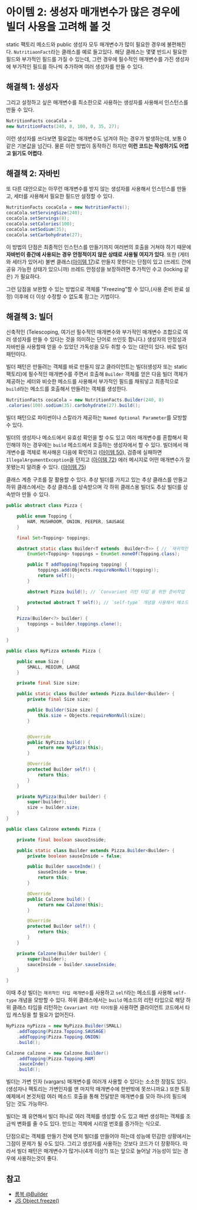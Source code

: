 # 아이템 2: 생성자 매개변수가 많은 경우에 빌더 사용을 고려해 볼 것

static 팩토리 메소드와 public 생성자 모두 매개변수가 많이 필요한 경우에 불편해진다. `NutritiaonFact`라는 클래스를 예로 들고있다. 해당 클래스는 몇몇 반드시 필요한 필드와 부가적인 필드를 가질 수 있는데, 그런 경우에 필수적인 매개변수를 가진 생성자에 부가적인 필드를 하나씩 추가하며 여러 생성자를 만들 수 있다.

## 해결책 1: 생성자

그리고 설정하고 싶은 매개변수를 최소한으로 사용하는 생성자를 사용해서 인스턴스를 만들 수 있다.

```java
NutritionFacts cocaCola =
new NutritionFacts(240, 8, 100, 0, 35, 27);
```

이런 생성자를 쓰다보면 필요없는 매개변수도 넘겨야 하는 경우가 발생하는데, 보통 0 같은 기본값을 넘긴다. 물론 이런 방법이 동작하긴 하지만 **이런 코드는 작성하기도 어렵고 읽기도 어렵다**.

## 해결책 2: 자바빈

또 다른 대안으로는 아무런 매개변수를 받지 않는 생성자를 사용해서 인스턴스를 만들고, 세터를 사용해서 필요한 필드만 설정할 수 있다.

```java
NutritionFacts cocaCola = new NutritionFacts();
cocaCola.setServingSize(240);
cocaCola.setServings(8);
cocaCola.setCalories(100);
cocaCola.setSodium(35);
cocaCola.setCarbohydrate(27);
```

이 방법의 단점은 최종적인 인스턴스를 만들기까지 여러번의 호출을 거쳐야 하기 때문에 **자바빈이 중간에 사용되는 경우 안정적이지 않은 상태로 사용될 여지가 있다**. 또한 (게터와 세터가 있어서) 불변 클래스([아이템 17](item17.md))로 만들지 못한다는 단점이 있고 (쓰레드 간에 공유 가능한 상태가 있으니까) 쓰레드 안정성을 보장하려면 추가적인 수고 (locking 같은) 가 필요하다.

그런 담점을 보완할 수 있는 방법으로 객체를 "Freezing"할 수 있다,(사용 준비 완료 설정) 이후에 더 이상 수정할 수 없도록 잠그는 기법이다.

## 해결책 3: 빌더

신축적인 (Telescoping, 여기선 필수적인 매개변수와 부가적인 매개변수 조합으로 여러 생성자를 만들 수 있다는 것을 의미하는 단어로 쓰인듯 합니다.) 생성자의 안정성과 자바빈을 사용할때 얻을 수 있었던 가독성을 모두 취할 수 있는 대안이 있다. 바로 빌더 패턴이다.

빌더 패턴은 만들려는 객체를 바로 만들지 않고 클라이언트는 빌더(생성자 또는 static 팩토리)에 필수적인 매개변수를 주면서 호출해 `Builder` 객체를 얻은 다음 빌더 객체가 제공하는 세터와 비슷한 메소드를 사용해서 부가적인 필드를 채워넣고 최종적으로 `build`라는 메소드를 호출해서 만들려는 객체를 생성한다.

```java
NutritionFacts cocaCola = new NutritionFacts.Builder(240, 8)
.calories(100).sodium(35).carbohydrate(27).build();
```
빌더 패턴으로 파이썬이나 스칼라가 제공하는 `Named Optional Parameter`를 모방할 수 있다.

빌더의 생성자나 메소드에서 유효성 확인을 할 수도 있고 여러 매개변수를 혼합해서 확인해야 하는 경우에는 `build` 메소드에서 호출하는 생성자에서 할 수 있다. 빌더에서 매개변수를 객체로 복사해온 다음에 확인하고 ([아이템 50](item50.md)), 검증에 실패하면 `IllegalArgumentException`을 던지고 ([아이템 72](item72.md)) 에러 메시지로 어떤 매개변수가 잘못됐는지 알려줄 수 있다. ([아이템 75](item75.md))

클래스 계층 구조를 잘 활용할 수 있다. 추상 빌더를 가지고 있는 추상 클래스를 만들고 하위 클래스에서는 추상 클래스를 상속받으며 각 하위 클래스용 빌더도 추상 빌더를 상속받아 만들 수 있다.

```java
public abstract class Pizza {

    public enum Topping {
        HAM, MUSHROOM, ONION, PEEPER, SAUSAGE
    }

    final Set<Topping> toppings;

    abstract static class Builder<T extends  Builder<T>> { // `재귀적인 타입 매개변수`
        EnumSet<Topping> toppings = EnumSet.noneOf(Topping.class);

        public T addTopping(Topping topping) {
            toppings.add(Objects.requireNonNull(topping));
            return self();
        }

        abstract Pizza build(); // `Convariant 리턴 타입`을 위한 준비작업

        protected abstract T self(); // `self-type` 개념을 사용해서 메소드 체이닝이 가능케 함
    }

    Pizza(Builder<?> builder) {
        toppings = builder.toppings.clone();
    }

}
```

```java
public class NyPizza extends Pizza {

    public enum Size {
        SMALL, MEDIUM, LARGE
    }

    private final Size size;

    public static class Builder extends Pizza.Builder<Builder> {
        private final Size size;

        public Builder(Size size) {
            this.size = Objects.requireNonNull(size);
        }


        @Override
        public NyPizza build() {
            return new NyPizza(this);
        }

        @Override
        protected Builder self() {
            return this;
        }
    }

    private NyPizza(Builder builder) {
        super(builder);
        size = builder.size;
    }
}
```

```java
public class Calzone extends Pizza {

    private final boolean sauceInside;

    public static class Builder extends Pizza.Builder<Builder> {
        private boolean sauseInside = false;

        public Builder sauceInde() {
            sauseInside = true;
            return this;
        }

        @Override
        public Calzone build() {
            return new Calzone(this);
        }

        @Override
        protected Builder self() {
            return this;
        }
    }

    private Calzone(Builder builder) {
        super(builder);
        sauceInside = builder.sauseInside;
    }

}
```

이때 추상 빌더는 `재귀적인 타입 매개변수`를 사용하고 `self`라는 메소드를 사용해 `self-type` 개념을 모방할 수 있다. 하위 클래스에서는 `build` 메소드의 리턴 타입으로 해당 하위 클래스 타입을 리턴하는 `Covariant 리턴 타이핑`을 사용하면 클라이언트 코드에서 타입 캐스팅을 할 필요가 없어진다.

```java
NyPizza nyPizza = new NyPizza.Builder(SMALL)
    .addTopping(Pizza.Topping.SAUSAGE)
    .addTopping(Pizza.Topping.ONION)
    .build();

Calzone calzone = new Calzone.Builder()
    .addTopping(Pizza.Topping.HAM)
    .sauceInde()
    .build();
```

빌더는 가변 인자 (vargars) 매개변수를 여러개 사용할 수 있다는 소소한 장점도 있다. (생성자나 팩토리는 가변인자를 맨 마지막 매개변수에 한번밖에 못쓰니까요.)  또한 토핑 예제에서 본것처럼 여러 메소드 호출을 통해 전달받은 매개변수를 모아 하나의 필드에 담는 것도 가능하다.

빌더는 꽤 유연해서 빌더 하나로 여러 객체를 생성할 수도 있고 매번 생성하는 객체를 조금씩 변화를 줄 수도 있다. 만드는 객체에 시리얼 번호를 증가하는 식으로.

단점으로는 객체를 만들기 전에 먼저 빌더를 만들어야 하는데 성능에 민감한 상황에서는 그점이 문제가 될 수도 있다. 그리고 생성자를 사용하는 것보다 코드가 더 장황하다. 따라서 빌더 패턴은 매개변수가 많거나(4개 이상?) 또는 앞으로 늘어날 가능성이 있는 경우에 사용하는것이 좋다.

## 참고

* [롬복 @Builder](https://projectlombok.org/features/Builder)
* [JS Object.freeze()](https://developer.mozilla.org/ko/docs/Web/JavaScript/Reference/Global_Objects/Object/freeze)

